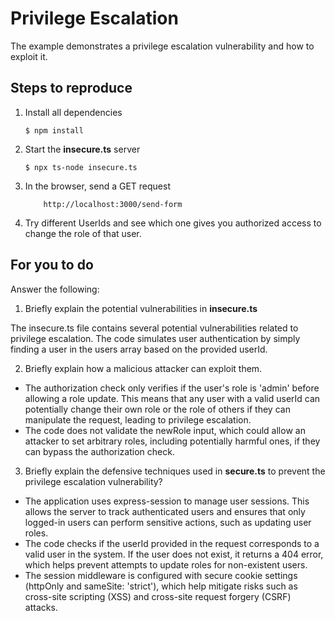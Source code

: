# Privilege Escalation

The example demonstrates a privilege escalation vulnerability and how to exploit it.

## Steps to reproduce

1. Install all dependencies

    `$ npm install`

2. Start the **insecure.ts** server

    `$ npx ts-node insecure.ts`

3. In the browser, send a GET request

    ```
        http://localhost:3000/send-form
    ```

4. Try different UserIds and see which one gives you authorized access to change the role of that user.

## For you to do

Answer the following:

1. Briefly explain the potential vulnerabilities in **insecure.ts**

The insecure.ts file contains several potential vulnerabilities related to privilege escalation. The code simulates user authentication by simply finding a user in the users array based on the provided userId.

2. Briefly explain how a malicious attacker can exploit them.

- The authorization check only verifies if the user's role is 'admin' before allowing a role update. This means that any user with a valid userId can potentially change their own role or the role of others if they can manipulate the request, leading to privilege escalation.
- The code does not validate the newRole input, which could allow an attacker to set arbitrary roles, including potentially harmful ones, if they can bypass the authorization check.
  
3. Briefly explain the defensive techniques used in **secure.ts** to prevent the privilege escalation vulnerability?

- The application uses express-session to manage user sessions. This allows the server to track authenticated users and ensures that only logged-in users can perform sensitive actions, such as updating user roles.
- The code checks if the userId provided in the request corresponds to a valid user in the system. If the user does not exist, it returns a 404 error, which helps prevent attempts to update roles for non-existent users.
- The session middleware is configured with secure cookie settings (httpOnly and sameSite: 'strict'), which help mitigate risks such as cross-site scripting (XSS) and cross-site request forgery (CSRF) attacks.